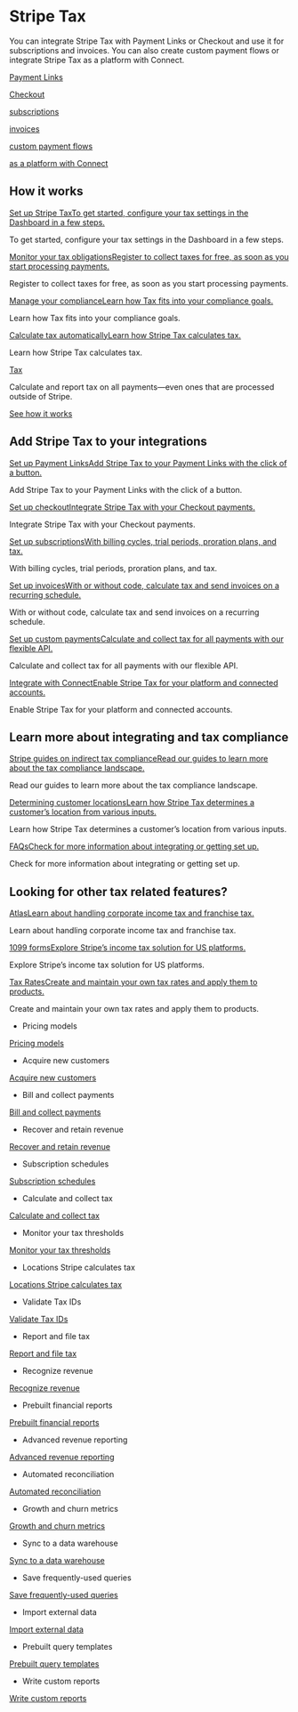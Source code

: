 # Stripe Tax

You can integrate Stripe Tax with Payment Links or Checkout and use it for subscriptions and invoices. You can also create custom payment flows or integrate Stripe Tax as a platform with Connect.

[Payment Links](/tax/paymentlinks)

[Checkout](/tax/checkout)

[subscriptions](/tax/subscriptions)

[invoices](/tax/invoicing)

[custom payment flows](/tax/custom)

[as a platform with Connect](/tax/connect)

## How it works

[Set up Stripe TaxTo get started, configure your tax settings in the Dashboard in a few steps.](/tax/set-up)

To get started, configure your tax settings in the Dashboard in a few steps.

[Monitor your tax obligationsRegister to collect taxes for free, as soon as you start processing payments.](/tax/monitoring)

Register to collect taxes for free, as soon as you start processing payments.

[Manage your complianceLearn how Tax fits into your compliance goals.](/tax/how-tax-works)

Learn how Tax fits into your compliance goals.

[Calculate tax automaticallyLearn how Stripe Tax calculates tax.](/tax/calculating)

Learn how Stripe Tax calculates tax.

[Tax](/tax)

Calculate and report tax on all payments—even ones that are processed outside of Stripe.

[See how it works](/docs/tax/custom)

## Add Stripe Tax to your integrations

[Set up Payment LinksAdd Stripe Tax to your Payment Links with the click of a button.](/tax/paymentlinks)

Add Stripe Tax to your Payment Links with the click of a button.

[Set up checkoutIntegrate Stripe Tax with your Checkout payments.](/tax/checkout)

Integrate Stripe Tax with your Checkout payments.

[Set up subscriptionsWith billing cycles, trial periods, proration plans, and tax.](/tax/subscriptions)

With billing cycles, trial periods, proration plans, and tax.

[Set up invoicesWith or without code, calculate tax and send invoices on a recurring schedule.](/tax/invoicing)

With or without code, calculate tax and send invoices on a recurring schedule.

[Set up custom paymentsCalculate and collect tax for all payments with our flexible API.](/tax/custom)

Calculate and collect tax for all payments with our flexible API.

[Integrate with ConnectEnable Stripe Tax for your platform and connected accounts.](/tax/connect)

Enable Stripe Tax for your platform and connected accounts.

## Learn more about integrating and tax compliance

[Stripe guides on indirect tax complianceRead our guides to learn more about the tax compliance landscape.](https://www.stripe.com/guides/tax-guides)

Read our guides to learn more about the tax compliance landscape.

[Determining customer locationsLearn how Stripe Tax determines a customer’s location from various inputs.](/tax/customer-locations)

Learn how Stripe Tax determines a customer’s location from various inputs.

[FAQsCheck for more information about integrating or getting set up.](/tax/faq)

Check for more information about integrating or getting set up.

## Looking for other tax related features?

[AtlasLearn about handling corporate income tax and franchise tax.](/atlas)

Learn about handling corporate income tax and franchise tax.

[1099 formsExplore Stripe’s income tax solution for US platforms.](/connect/file-tax-forms)

Explore Stripe’s income tax solution for US platforms.

[Tax RatesCreate and maintain your own tax rates and apply them to products.](/billing/taxes/tax-rates)

Create and maintain your own tax rates and apply them to products.

- Pricing models

[Pricing models](/products-prices/pricing-models)

- Acquire new customers

[Acquire new customers](/quotes)

- Bill and collect payments

[Bill and collect payments](/billing/subscriptions/build-subscriptions)

- Recover and retain revenue

[Recover and retain revenue](/billing/revenue-recovery)

- Subscription schedules

[Subscription schedules](/billing/subscriptions/subscription-schedules)

- Calculate and collect tax

[Calculate and collect tax](/tax/set-up)

- Monitor your tax thresholds

[Monitor your tax thresholds](/tax/monitoring)

- Locations Stripe calculates tax

[Locations Stripe calculates tax](/tax/supported-countries)

- Validate Tax IDs

[Validate Tax IDs](/tax/invoicing/tax-ids)

- Report and file tax

[Report and file tax](/tax/filing)

- Recognize revenue

[Recognize revenue](/revenue-recognition/get-started)

- Prebuilt financial reports

[Prebuilt financial reports](/reports)

- Advanced revenue reporting

[Advanced revenue reporting](/revenue-reporting)

- Automated reconciliation

[Automated reconciliation](/reconciliation)

- Growth and churn metrics

[Growth and churn metrics](/billing/subscriptions/view-metrics)

- Sync to a data warehouse

[Sync to a data warehouse](/stripe-data/access-data-in-warehouse)

- Save frequently-used queries

[Save frequently-used queries](/stripe-data/write-queries#saving-queries)

- Import external data

[Import external data](/stripe-data/import-external-data)

- Prebuilt query templates

[Prebuilt query templates](/stripe-data/query-transactions)

- Write custom reports

[Write custom reports](/stripe-data/write-queries)
